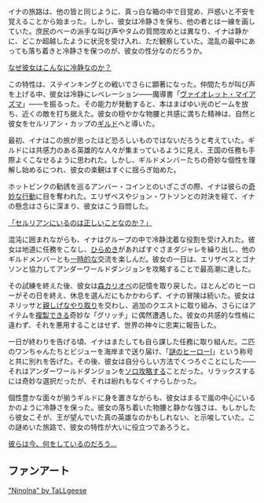 <!-- title: ニノイナ -->
<!-- status: 生存 -->

イナの旅路は、他の皆と同じように、真っ白な箱の中で目覚め、戸惑いと不安を覚えることから始まった。しかし、彼女は冷静さを保ち、他の者とは一線を画していた。庶民のベーの派手な叫び声やタムの質問攻めとは異なり、イナは静かに、どこか超越したように状況を受け入れ、ただ観察していた。混乱の最中にあっても落ち着きと冷静さを保つのが、彼女の性分なのだろうか。

[なぜ彼女はこんなに冷静なのか？](#embed:https://www.youtube.com/live/THllQCVOYzY?t=240s)

この特性は、ステインキングとの戦いでさらに顕著になった。仲間たちが叫び声を上げる中、彼女は冷静にレベレーション――魔導書「[ヴァイオレット・マイアズマ](https://www.youtube.com/live/THllQCVOYzY?t=3183s)」――を振るった。その能力が発動すると、本はまばゆい光のビームを放ち、近くの敵を打ち据えた。彼女の穏やかな物腰と共感に満ちた精神は、自然と彼女をセルリアン・カップの[ギルド](https://www.youtube.com/watch?v=THllQCVOYzY&t=3425s)へと導いた。

最初、イナはこの旅が思ったほど恐ろしいものではないだろうと考えていた。ギルドには共感力のある英雄的な人々が集まっているように見え、王国の任務も手際よくこなせるように思われた。しかし、ギルドメンバーたちの奇妙な個性を理解し始めるにつれ、彼女の楽観はすぐに揺らぎ始めた。

ホットピンクの勧誘を巡るアンバー・コインとのいざこざの際、イナは彼らの[奇妙な行動](https://www.youtube.com/live/THllQCVOYzY?feature=shared&t=5761)に目を奪われた。エリザベスやジョン・ワトソンとの対決を経て、イナの懸念はさらに深まり、彼女はこう自問した。

[「セルリアンにいるのは正しいことなのか？」](#embed:https://www.youtube.com/live/THllQCVOYzY?t=6125s)

混沌に囲まれながらも、イナはグループの中で冷静沈着な役割を受け入れた。彼女は地道に任務をこなし、[ひらめき](https://www.youtube.com/live/THllQCVOYzY?feature=shared&t=7603s)があればすぐさまダジャレを繰り出し、他のギルドメンバーとも[一時的な](https://www.youtube.com/watch?v=THllQCVOYzY&t=9680s)交流を楽しんだ。彼女の一日は、エリザベスとゴナソンと協力してアンダーワールドダンジョンを攻略することで最高潮に達した。

その試練を終えた後、彼女は[森カリオペ](https://www.youtube.com/watch?v=THllQCVOYzY?t=12389s)の記憶を取り戻した。ほとんどのヒーローがその日を終え、休息を選んだにもかかわらず、イナの冒険は続いた。彼女はネリッサと[親しげなやり取り](https://www.youtube.com/watch?v=THllQCVOYzY?t=14236s)を交わし、追加のクエストに取り組み、さらにはアイテムを[複製できる](https://www.youtube.com/watch?v=THllQCVOYzY?t=17960s)奇妙な「グリッチ」に偶然遭遇した。彼女の共感的な性格に違わず、それを悪用することはせず、世界の神々に忠実に報告した。

一日が終わりを告げる頃、イナはまたしても自ら課した任務に取り組んだ。二匹のワンちゃんたちとビジューを海岸まで送り届け、「[謎のヒーローI](https://www.youtube.com/live/THllQCVOYzY?feature=shared&t=18239s)」という称号と共に別れを告げた。その後、彼女は自分らしい方法でくつろぐことにした――それはアンダーワールドダンジョンを[ソロ攻略する](https://www.youtube.com/live/THllQCVOYzY?feature=shared&t=19659s)ことだった。リラックスするには奇妙な選択だったが、それは紛れもなくイナらしかった。

個性豊かな面々が揃うギルドに身を置きながらも、彼女はまるで嵐の中心にいるかのように冷静さを保った。彼女の落ち着いた物腰と静かな強さは、もしかしたら彼女こそが、王が望んでいた真の英雄なのかもしれない、と示唆していた。この謎めいた旅路で、彼女の特性が大いに役立つであろうと。

[彼らは今、何をしているのだろう…](#embed:https://www.youtube.com/live/THllQCVOYzY?t=6842)

## ファンアート

["NinoIna" by TaLLgeese](https://x.com/LgeeseL/status/1832493697914827120)
